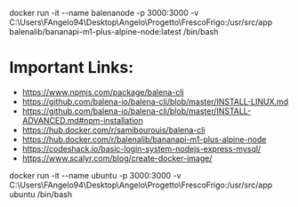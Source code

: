docker run -it --name balenanode -p 3000:3000 -v C:\Users\FAngelo94\Desktop\Angelo\Progetto\FrescoFrigo:/usr/src/app balenalib/bananapi-m1-plus-alpine-node:latest /bin/bash

# Important Links:
* https://www.npmjs.com/package/balena-cli
* https://github.com/balena-io/balena-cli/blob/master/INSTALL-LINUX.md
* https://github.com/balena-io/balena-cli/blob/master/INSTALL-ADVANCED.md#npm-installation 
* https://hub.docker.com/r/samibourouis/balena-cli
* https://hub.docker.com/r/balenalib/bananapi-m1-plus-alpine-node
* https://codeshack.io/basic-login-system-nodejs-express-mysql/
* https://www.scalyr.com/blog/create-docker-image/

docker run -it --name ubuntu -p 3000:3000 -v C:\Users\FAngelo94\Desktop\Angelo\Progetto\FrescoFrigo:/usr/src/app ubuntu /bin/bash